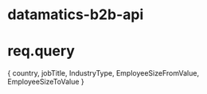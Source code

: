 # datamatics-b2b-api

# req.query
{ country, jobTitle, IndustryType, EmployeeSizeFromValue, EmployeeSizeToValue }